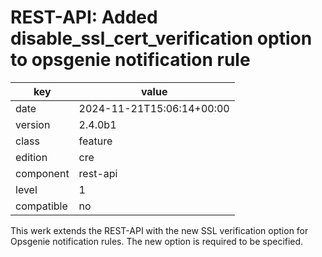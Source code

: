 [//]: # (werk v2)
# REST-API: Added disable_ssl_cert_verification option to opsgenie notification rule

key        | value
---------- | ---
date       | 2024-11-21T15:06:14+00:00
version    | 2.4.0b1
class      | feature
edition    | cre
component  | rest-api
level      | 1
compatible | no

This werk extends the REST-API with the new SSL verification option for Opsgenie
notification rules. The new option is required to be specified.
